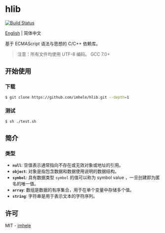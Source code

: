 # hlib

[![Build Status](https://travis-ci.com/imhele/hlib.svg?branch=master)](https://travis-ci.com/imhele/hlib)

[English](https://github.com/imhele/hlib/blob/master/README.md) | 简体中文

基于 ECMAScript 语法与思想的 C/C++ 依赖库。

> 注意：所有文件均使用 UTF-8 编码。
> GCC 7.0+

## 开始使用

### 下载

```bash
$ git clone https://github.com/imhele/hlib.git --depth=1
```

### 测试

```bash
$ sh ./test.sh
```

## 简介

### 类型

- **`null`**: 空值表示通常指向不存在或无效对象或地址的引用。
- **`object`**: 对象是指包含数据和数据使用说明的数据结构。
- **`symbol`**: 具有数据类型 `symbol` 的值可以称为 symbol value ，一旦创建即为匿名的唯一值。
- **`array`**: 数组是数据的有序集合，用于在单个变量中存储多个值。
- **`string`**: 字符串是用于表示文本的字符序列。

## 许可

MIT - [imhele](https://github.com/imhele)
